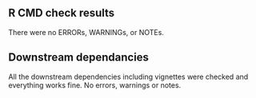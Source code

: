## R CMD check results
There were no ERRORs, WARNINGs, or NOTEs.

## Downstream dependancies
All the downstream dependencies including vignettes were checked and everything works fine. No errors, warnings or notes.
